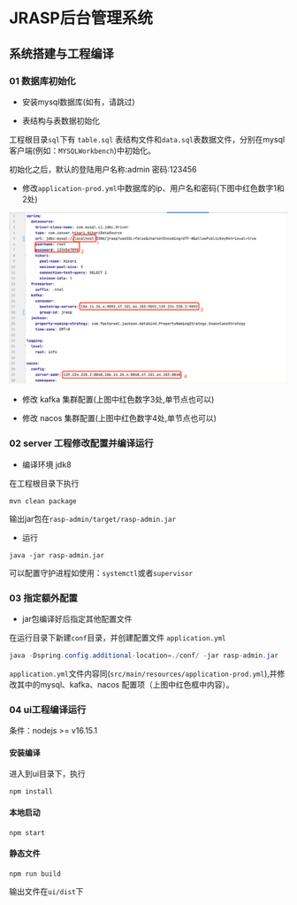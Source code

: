 # JRASP后台管理系统

## 系统搭建与工程编译

### 01 数据库初始化

+ 安装mysql数据库(如有，请跳过) 
  
+ 表结构与表数据初始化

工程根目录`sql`下有 `table.sql` 表结构文件和`data.sql`表数据文件，分别在mysql客户端(例如：`MYSQLWorkbench`)中初始化。

初始化之后，默认的登陆用户名称:admin 密码:123456

+ 修改`application-prod.yml`中数据库的ip、用户名和密码(下图中红色数字1和2处)

![application.yml](./images/application-yml.png)

+ 修改 kafka 集群配置(上图中红色数字3处,单节点也可以)
  
+ 修改 nacos 集群配置(上图中红色数字4处,单节点也可以)

### 02 server 工程修改配置并编译运行
+ 编译环境 jdk8

在工程根目录下执行

```shell
mvn clean package
```
输出jar包在`rasp-admin/target/rasp-admin.jar`

+ 运行

```shell
java -jar rasp-admin.jar
```

可以配置守护进程如使用：`systemctl`或者`supervisor`


### 03 指定额外配置

+ jar包编译好后指定其他配置文件

在运行目录下新建`conf`目录，并创建配置文件 `application.yml`
```java
java -Dspring.config.additional-location=./conf/ -jar rasp-admin.jar
```
`application.yml`文件内容同(`src/main/resources/application-prod.yml`),并修改其中的mysql、kafka、nacos 配置项（上图中红色框中内容）。

### 04 ui工程编译运行

条件：nodejs >= v16.15.1
  
#### 安装编译

进入到ui目录下，执行
```shell
npm install
```
#### 本地启动
```shell
npm start
```

#### 静态文件
```shell
npm run build
```
输出文件在`ui/dist`下
